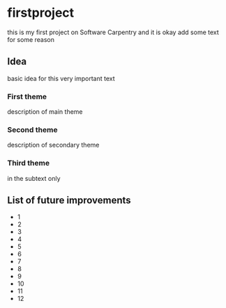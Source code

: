 # firstproject
this is my first project on Software Carpentry and it is okay
add some text for some reason

## Idea
basic idea for this very important text

### First theme
description of main theme

### Second theme
description of secondary theme

### Third theme
in the subtext only

## List of future improvements

- 1
- 2
- 3
- 4
- 5
- 6
- 7
- 8
- 9
- 10
- 11
- 12

